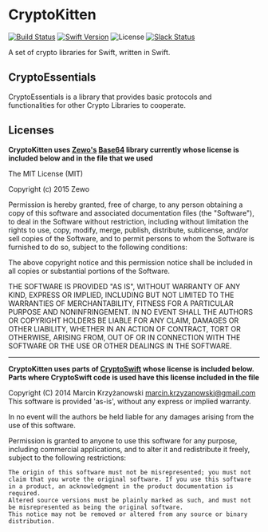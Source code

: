 # CryptoKitten

[![Build Status](https://travis-ci.org/CryptoKitten/CryptoEssentials.svg?branch=master)](https://travis-ci.org/CryptoKitten/CryptoEssentials)
[![Swift Version](https://img.shields.io/badge/swift-3.0-orange.svg)](https://swift.org)
![License](https://img.shields.io/github/license/CryptoKitten/CryptoEssentials.svg)
[![Slack Status](http://orlandos.nl:3000/badge.svg)](http://orlandos.nl:3000/)

A set of crypto libraries for Swift, written in Swift.
 
## CryptoEssentials
 
CryptoEssentials is a library that provides basic protocols and functionalities for other Crypto Libraries to cooperate.

## Licenses
**CryptoKitten uses [Zewo's](https://github.com/Zewo/) [Base64](https://github.com/Zewo/Base64) library currently whose license is included below and in the file that we used**

The MIT License (MIT)

Copyright (c) 2015 Zewo

Permission is hereby granted, free of charge, to any person obtaining a copy
of this software and associated documentation files (the "Software"), to deal
in the Software without restriction, including without limitation the rights
to use, copy, modify, merge, publish, distribute, sublicense, and/or sell
copies of the Software, and to permit persons to whom the Software is
furnished to do so, subject to the following conditions:

The above copyright notice and this permission notice shall be included in all
copies or substantial portions of the Software.

THE SOFTWARE IS PROVIDED "AS IS", WITHOUT WARRANTY OF ANY KIND, EXPRESS OR
IMPLIED, INCLUDING BUT NOT LIMITED TO THE WARRANTIES OF MERCHANTABILITY,
FITNESS FOR A PARTICULAR PURPOSE AND NONINFRINGEMENT. IN NO EVENT SHALL THE
AUTHORS OR COPYRIGHT HOLDERS BE LIABLE FOR ANY CLAIM, DAMAGES OR OTHER
LIABILITY, WHETHER IN AN ACTION OF CONTRACT, TORT OR OTHERWISE, ARISING FROM,
OUT OF OR IN CONNECTION WITH THE SOFTWARE OR THE USE OR OTHER DEALINGS IN THE
SOFTWARE.

-------------

**CryptoKitten uses parts of [CryptoSwift](https://github.com/krzyzanowskim/CryptoSwift) whose license is included below.
Parts where CryptoSwift code is used have this license included in the file**

Copyright (C) 2014 Marcin Krzyżanowski marcin.krzyzanowski@gmail.com This software is provided 'as-is', without any express or implied warranty.

In no event will the authors be held liable for any damages arising from the use of this software.

Permission is granted to anyone to use this software for any purpose, including commercial applications, and to alter it and redistribute it freely, subject to the following restrictions:

    The origin of this software must not be misrepresented; you must not claim that you wrote the original software. If you use this software in a product, an acknowledgment in the product documentation is required.
    Altered source versions must be plainly marked as such, and must not be misrepresented as being the original software.
    This notice may not be removed or altered from any source or binary distribution.
